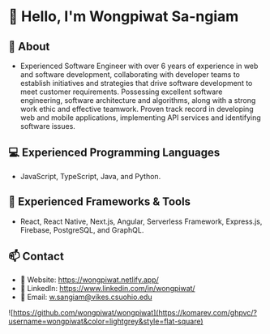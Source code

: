 # 👋 Hello, I'm Wongpiwat Sa-ngiam

## 🗿 About
- Experienced Software Engineer with over 6 years of experience in web and software development, collaborating with developer teams to establish initiatives and strategies that drive software development to meet customer requirements. Possessing excellent software engineering, software architecture and algorithms, along with a strong work ethic and effective teamwork. Proven track record in developing web and mobile applications, implementing API services and identifying software issues.

## 💻 Experienced Programming Languages
- JavaScript, TypeScript, Java, and Python.

## 🧰 Experienced Frameworks & Tools
- React, React Native, Next.js, Angular, Serverless Framework, Express.js, Firebase, PostgreSQL, and GraphQL.

## 📫 Contact
- 💼 Website: https://wongpiwat.netlify.app/
- 🔮 LinkedIn: https://www.linkedin.com/in/wongpiwat/
- 📨 Email: [w.sangiam@vikes.csuohio.edu](mailto:w.sangiam@vikes.csuohio.edu)

![https://github.com/wongpiwat/wongpiwat](https://komarev.com/ghpvc/?username=wongpiwat&color=lightgrey&style=flat-square)
